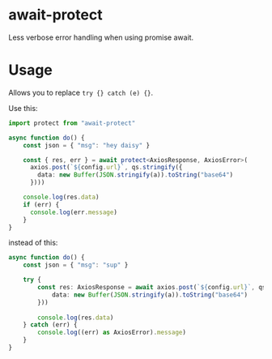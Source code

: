 # await-protect
Less verbose error handling when using promise await.

# Usage
Allows you to replace `try {} catch (e) {}`.

Use this:

```typescript
import protect from "await-protect"

async function do() {
    const json = { "msg": "hey daisy" }

    const { res, err } = await protect<AxiosResponse, AxiosError>(
      axios.post(`${config.url}`, qs.stringify({
        data: new Buffer(JSON.stringify(a)).toString("base64")
      })))

    console.log(res.data)
    if (err) {
      console.log(err.message)
    }
}
```

instead of this:

```typescript
async function do() {
    const json = { "msg": "sup" }

    try {
        const res: AxiosResponse = await axios.post(`${config.url}`, qs.stringify({
            data: new Buffer(JSON.stringify(a)).toString("base64")
        }))
        
        console.log(res.data)
    } catch (err) {
        console.log((err) as AxiosError).message)
    }
}
```
